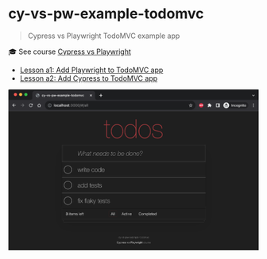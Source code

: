 # cy-vs-pw-example-todomvc

> Cypress vs Playwright TodoMVC example app

🎓 See course [Cypress vs Playwright](https://cypress.tips/courses/cypress-vs-playwright)

- [Lesson a1: Add Playwright to TodoMVC app](https://cypress.tips/courses/cypress-vs-playwright/a1)
- [Lesson a2: Add Cypress to TodoMVC app](https://cypress.tips/courses/cypress-vs-playwright/a2)

![TodoMVC app](./images/app.png)
